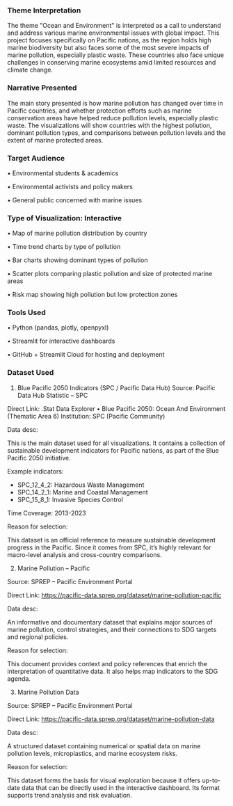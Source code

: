 ### **Theme Interpretation**

The theme "Ocean and Environment" is interpreted as a call to understand and address various marine environmental issues with global impact. This project focuses specifically on Pacific nations, as the region holds high marine biodiversity but also faces some of the most severe impacts of marine pollution, especially plastic waste. These countries also face unique challenges in conserving marine ecosystems amid limited resources and climate change.

### **Narrative Presented**

The main story presented is how marine pollution has changed over time in Pacific countries, and whether protection efforts such as marine conservation areas have helped reduce pollution levels, especially plastic waste. The visualizations will show countries with the highest pollution, dominant pollution types, and comparisons between pollution levels and the extent of marine protected areas.

### **Target Audience**

•	Environmental students & academics

•	Environmental activists and policy makers

•	General public concerned with marine issues

### **Type of Visualization: Interactive**

•	Map of marine pollution distribution by country

•	Time trend charts by type of pollution

•	Bar charts showing dominant types of pollution

•	Scatter plots comparing plastic pollution and size of protected marine areas

•	Risk map showing high pollution but low protection zones

### **Tools Used**

•	Python (pandas, plotly, openpyxl)

•	Streamlit for interactive dashboards

•	GitHub + Streamlit Cloud for hosting and deployment

### **Dataset Used**
1.	Blue Pacific 2050 Indicators (SPC / Pacific Data Hub)
Source: Pacific Data Hub Statistic – SPC

Direct Link: .Stat Data Explorer • Blue Pacific 2050: Ocean And Environment (Thematic Area 6)
Institution: SPC (Pacific Community)

Data desc:

This is the main dataset used for all visualizations. It contains a collection of sustainable development indicators for Pacific nations, as part of the Blue Pacific 2050 initiative.

Example indicators:
-	SPC_12_4_2: Hazardous Waste Management
-	SPC_14_2_1: Marine and Coastal Management 
-	SPC_15_8_1: Invasive Species Control

Time Coverage: 2013-2023

Reason for selection:

This dataset is an official reference to measure sustainable development progress in the Pacific. Since it comes from SPC, it’s highly relevant for macro-level analysis and cross-country comparisons.

2.	Marine Pollution – Pacific


Source: SPREP – Pacific Environment Portal

Direct Link: https://pacific-data.sprep.org/dataset/marine-pollution-pacific


Data desc:

An informative and documentary dataset that explains major sources of marine pollution, control strategies, and their connections to SDG targets and regional policies.


Reason for selection:

This document provides context and policy references that enrich the interpretation of quantitative data. It also helps map indicators to the SDG agenda.


3.	Marine Pollution Data


Source: SPREP – Pacific Environment Portal

Direct Link: https://pacific-data.sprep.org/dataset/marine-pollution-data


Data desc:

A structured dataset containing numerical or spatial data on marine pollution levels, microplastics, and marine ecosystem risks.


Reason for selection:

This dataset forms the basis for visual exploration because it offers up-to-date data that can be directly used in the interactive dashboard. Its format supports trend analysis and risk evaluation.

